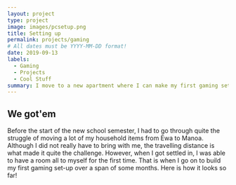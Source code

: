 ```yaml
---
layout: project
type: project
image: images/pcsetup.png
title: Setting up
permalink: projects/gaming
# All dates must be YYYY-MM-DD format!
date: 2019-09-13
labels:
  - Gaming
  - Projects
  - Cool Stuff
summary: I move to a new apartment where I can make my first gaming set-up!
---
```


## We got'em ##
  Before the start of the new school semester, I had to go through quite the struggle of moving a lot of my household items from Ewa to Manoa. Although I did not really have to bring with me, the travelling distance is what made it quite the challenge. However, when I got settled in, I was able to have a room all to myself for the first time. That is when I go on to build my first gaming set-up over a span of some months. Here is how it looks so far!
